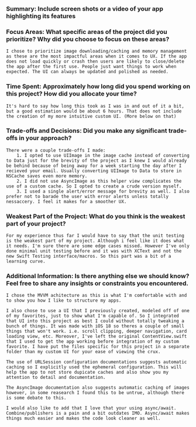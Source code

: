### Summary: Include screen shots or a video of your app highlighting its features





### Focus Areas: What specific areas of the project did you prioritize? Why did you choose to focus on these areas?

    I chose to prioritize image downloading/caching and memory management as these are the most impactful areas when it comes to UX. If the app does not load quickly or crash then users are likely to close/delete the app after the first use. People just want things to work when expected. The UI can always be updated and polished as needed.



### Time Spent: Approximately how long did you spend working on this project? How did you allocate your time?
    
    It's hard to say how long this took as I was in and out of it a bit, but a good estimation would be about 6 hours. That does not include the creation of my more intuitive custom UI. (More below on that) 



### Trade-offs and Decisions: Did you make any significant trade-offs in your approach?

    There were a couple trade-offs I made: 
        1. I opted to use UIImage in the image cache instead of converting to Data just for the brevity of the project as I knew I would already be behind because of being away for a week starting the day after I recieved your email. Usually converting UIImage to Data to store in NSCache saves even more memory.
        2. I did not use AsyncImage as this helper view complicates the use of a custom cache. So I opted to create a crude version myself. 
        3. I used a single alert/error message for brevity as well. I also prefer not to barade the user with error alerts unless totally nessaccery. I feel it makes for a smoother UX.



### Weakest Part of the Project: What do you think is the weakest part of your project?

    For my experience thus far I would have to say that the unit testing is the weakest part of my project. Although i feel like it does what it needs. I'm sure there are some edge cases missed. However I've only done minimal unit testing before and it was with XCText and not the new Swift Testing interface/macros. So this part was a bit of a learning curve.



### Additional Information: Is there anything else we should know? Feel free to share any insights or constraints you encountered.

    I chose the MVVM achitecture as this is what I'm comfortable with and to show you how I like to structure my apps.

    I also chose to use a UI that I previously created, modeled off of one of my favorites, just to show what I'm capable of. So I integrated that UI into this project as best I could without totally tweaking a bunch of things. It was made with iOS 18 so theres a couple of small things that won't work. i.e. scroll clipping, deeper navigation, card loading view, etc. Moreover, I've left the original ContentView.swift that I used to get the app working before integration of my custom favorite. I have put the files specific for this project in a separate folder than my custom UI for your ease of viewing the crux.

    The use of URLSession configuration documentations suggests automatic caching so I explicitly used the ephemeral configuration. This will help the app to not store dupicate caches and also show you my attention to detail and documentation.

    The AsyncImage documentation also suggests automatic caching of images however, in some reasearch I found this to be untrue, although there is some debate to this.

    I would also like to add that I love that your using async/await. Combine/publishers is a pain and a bit outdates IMO. Async/await makes things much easier and makes the code look cleaner as well. 


